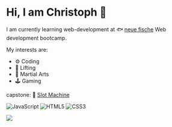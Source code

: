 # Hi, I am Christoph 👋

I am currently learning web-development at 🐟 [neue fische](https://www.neuefische.de) Web development bootcamp.

My interests are:

- ⚙️ Coding
- 💪 Lifting
- 🥋 Martial Arts
- 🕹️ Gaming

capstone: 🎰 [Slot Machine](https://github.com/ChristophObst/Capstone-slot-machine) 



![JavaScript](https://img.shields.io/badge/-JavaScript-black?style=flat-square&logo=javascript)
![HTML5](https://img.shields.io/badge/-HTML5-E34F26?style=flat-square&logo=html5&logoColor=white)
![CSS3](https://img.shields.io/badge/-CSS3-1572B6?style=flat-square&logo=css3)


![](https://media.tenor.com/OXXCqqED_qUAAAAd/dog-tongue-out.gif)



